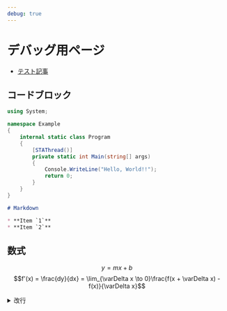 ```yaml
---
debug: true
---
```

# デバッグ用ページ

* [テスト記事](./blog/debug/1900/01/01/test.html)

## コードブロック
```cs
using System;

namespace Example
{
	internal static class Program
	{
		[STAThread()]
		private static int Main(string[] args)
		{
			Console.WriteLine("Hello, World!!");
			return 0;
		}
	}
}
```
```md
# Markdown

* **Item `1`**
* **Item `2`**
```

## 数式
$$y = mx + b$$
$$f'(x) = \frac{dy}{dx} = \lim_{\varDelta x \to 0}\frac{f(x + \varDelta x) - f(x)}{\varDelta x}$$

<details>
<summary>改行</summary>
<br /><br /><br /><br /><br /><br /><br /><br />
<br /><br /><br /><br /><br /><br /><br /><br />
<br /><br /><br /><br /><br /><br /><br /><br />
<br /><br /><br /><br /><br /><br /><br /><br />
<br /><br /><br /><br /><br /><br /><br /><br />
<br /><br /><br /><br /><br /><br /><br /><br />
<br /><br /><br /><br /><br /><br /><br /><br />
<br /><br /><br /><br /><br /><br /><br /><br />
<br /><br /><br /><br /><br /><br /><br /><br />
<br /><br /><br /><br /><br /><br /><br /><br />
<br /><br /><br /><br /><br /><br /><br /><br />
<br /><br /><br /><br /><br /><br /><br /><br />
<br /><br /><br /><br /><br /><br /><br /><br />
<br /><br /><br /><br /><br /><br /><br /><br />
<br /><br /><br /><br /><br /><br /><br /><br />
<br /><br /><br /><br /><br /><br /><br /><br />
</details>
